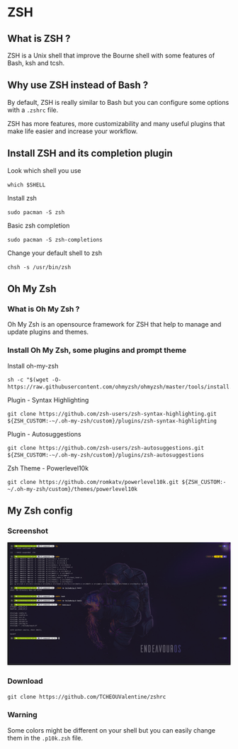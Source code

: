 # ZSH

## What is ZSH ?

ZSH is a Unix shell that improve the Bourne shell with some features of Bash, ksh and tcsh.

## Why use ZSH instead of Bash ?

By default, ZSH is really similar to Bash but you can configure some options with a `.zshrc` file.

ZSH has more features, more customizability and many useful plugins that make life easier and increase your workflow.


## Install ZSH and its completion plugin

Look which shell you use

`which $SHELL`

Install zsh

`sudo pacman -S zsh`

Basic zsh completion

`sudo pacman -S zsh-completions`

Change your default shell to zsh

`chsh -s /usr/bin/zsh`

## Oh My Zsh

### What is Oh My Zsh ?

Oh My Zsh is an opensource framework for ZSH that help to manage and update plugins and themes.

### Install Oh My Zsh, some plugins and prompt theme

Install oh-my-zsh

```
sh -c "$(wget -O- https://raw.githubusercontent.com/ohmyzsh/ohmyzsh/master/tools/install.sh)"
```

Plugin - Syntax Highlighting

```
git clone https://github.com/zsh-users/zsh-syntax-highlighting.git ${ZSH_CUSTOM:-~/.oh-my-zsh/custom}/plugins/zsh-syntax-highlighting
```

Plugin - Autosuggestions

```
git clone https://github.com/zsh-users/zsh-autosuggestions.git ${ZSH_CUSTOM:-~/.oh-my-zsh/custom}/plugins/zsh-autosuggestions
```

Zsh Theme - Powerlevel10k

```
git clone https://github.com/romkatv/powerlevel10k.git ${ZSH_CUSTOM:-~/.oh-my-zsh/custom}/themes/powerlevel10k
```

## My Zsh config

### Screenshot

![](screenshot.png)

### Download

`git clone https://github.com/TCHEOUValentine/zshrc`

### Warning

Some colors might be different on your shell but you can easily change them in the `.p10k.zsh` file.
